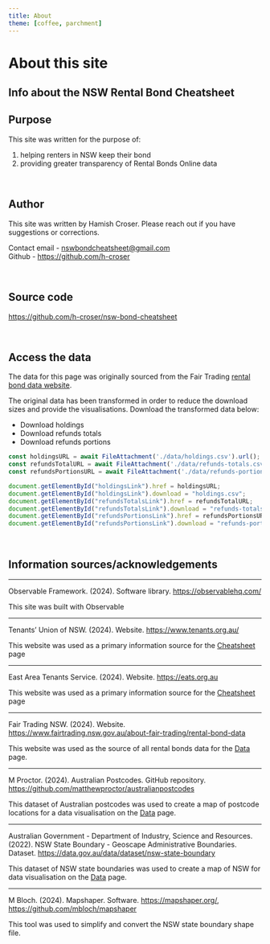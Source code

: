 ```yaml
---
title: About
theme: [coffee, parchment]
---
```


# About this site
## Info about the NSW Rental Bond Cheatsheet

## Purpose

This site was written for the purpose of:
1. helping renters in NSW keep their bond
2. providing greater transparency of Rental Bonds Online data

<br>

## Author

This site was written by Hamish Croser. Please reach out if you have suggestions or corrections.

Contact email - [nswbondcheatsheet@gmail.com](mailto:nswbondcheatsheet@gmail.com)
<br>
Github - <https://github.com/h-croser>

<br>

## Source code

<https://github.com/h-croser/nsw-bond-cheatsheet>

<br>

## Access the data

The data for this page was originally sourced from the Fair Trading [rental bond data website](https://www.fairtrading.nsw.gov.au/about-fair-trading/rental-bond-data).

The original data has been transformed in order to reduce the download sizes and provide the visualisations. Download the transformed data below:

- <a id="holdingsLink" download>Download holdings</a>
- <a id="refundsTotalsLink" download>Download refunds totals</a>
- <a id="refundsPortionsLink" download>Download refunds portions</a>

```js
const holdingsURL = await FileAttachment('./data/holdings.csv').url();
const refundsTotalURL = await FileAttachment('./data/refunds-totals.csv').url();
const refundsPortionsURL = await FileAttachment('./data/refunds-portions.csv').url();

document.getElementById("holdingsLink").href = holdingsURL;
document.getElementById("holdingsLink").download = "holdings.csv";
document.getElementById("refundsTotalsLink").href = refundsTotalURL;
document.getElementById("refundsTotalsLink").download = "refunds-totals.csv";
document.getElementById("refundsPortionsLink").href = refundsPortionsURL;
document.getElementById("refundsPortionsLink").download = "refunds-portions.csv";
```

<br>

## Information sources/acknowledgements

---

Observable Framework. (2024). Software library. https://observablehq.com/

This site was built with Observable

---

Tenants’ Union of NSW. (2024). Website. https://www.tenants.org.au/

This website was used as a primary information source for the [Cheatsheet](/) page

---

East Area Tenants Service. (2024). Website. https://eats.org.au

This website was used as a primary information source for the [Cheatsheet](/) page

---

Fair Trading NSW. (2024). Website. https://www.fairtrading.nsw.gov.au/about-fair-trading/rental-bond-data

This website was used as the source of all rental bonds data for the [Data](./data) page.

---

M Proctor. (2024). Australian Postcodes. GitHub repository. <https://github.com/matthewproctor/australianpostcodes>

This dataset of Australian postcodes was used to create a map of postcode locations for a data visualisation on the [Data](./data) page.

---

Australian Government - Department of Industry, Science and Resources. (2022). NSW State Boundary - Geoscape Administrative Boundaries. Dataset. <https://data.gov.au/data/dataset/nsw-state-boundary>

This dataset of NSW state boundaries was used to create a map of NSW for data visualisation on the [Data](./data) page.

---

M Bloch. (2024). Mapshaper. Software. https://mapshaper.org/, https://github.com/mbloch/mapshaper

This tool was used to simplify and convert the NSW state boundary shape file.
